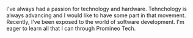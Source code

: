 I've always had a passion for technology and hardware. Tehnchology is always advancing and I would like to have some part in that movement. Recently, I've been exposed to the world of software development. I'm eager to learn all that I can through Promineo Tech.

<!---
jairalcon/jairalcon is a ✨ special ✨ repository because its `README.md` (this file) appears on your GitHub profile.
You can click the Preview link to take a look at your changes.
--->
